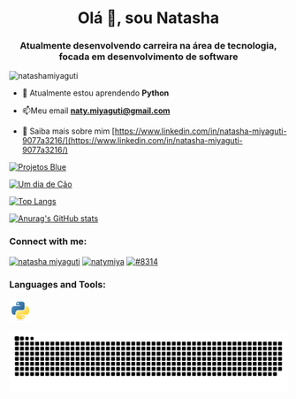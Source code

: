 <h1 align="center">Olá 👋, sou Natasha</h1>
<h3 align="center">Atualmente desenvolvendo carreira na área de tecnologia, focada em desenvolvimento de software</h3>

<p align="left"> <img src="https://komarev.com/ghpvc/?username=natashamiyaguti&label=Profile%20views&color=0e75b6&style=flat" alt="natashamiyaguti" /> </p>

- 🌱 Atualmente estou aprendendo **Python**

- 📫Meu email **naty.miyaguti@gmail.com**

- 📄 Saiba mais sobre mim [https://www.linkedin.com/in/natasha-miyaguti-9077a3216/](https://www.linkedin.com/in/natasha-miyaguti-9077a3216/)

[![Projetos Blue](https://github-readme-stats.vercel.app/api/pin/?username=NatashaMiyaguti&repo=Projetos-Blue&theme=dracula)](https://github.com/NatashaMiyaguti/Projetos-Blue)

[![Um dia de Cão](https://github-readme-stats.vercel.app/api/pin/?username=NatashaMiyaguti&repo=Projeto5_Blue&theme=dracula)](https://github.com/NatashaMiyaguti/Projeto5_Blue)

[![Top Langs](https://github-readme-stats.vercel.app/api/top-langs/?username=NatashaMiyaguti&theme=dracula)](https://github.com/NatashaMiyaguti/github-readme-stats)

[![Anurag's GitHub stats](https://github-readme-stats.vercel.app/api?username=NatashaMiyaguti&show_icons=true&theme=dracula)](https://github.com/NatashaMiyaguti/github-readme-stats)

<h3 align="left">Connect with me:</h3>
<p align="left">
<a href="https://fb.com/natasha miyaguti" target="blank"><img align="center" src="https://raw.githubusercontent.com/rahuldkjain/github-profile-readme-generator/master/src/images/icons/Social/facebook.svg" alt="natasha miyaguti" height="30" width="40" /></a>
<a href="https://instagram.com/natymiya" target="blank"><img align="center" src="https://raw.githubusercontent.com/rahuldkjain/github-profile-readme-generator/master/src/images/icons/Social/instagram.svg" alt="natymiya" height="30" width="40" /></a>
<a href="https://discord.gg/#8314" target="blank"><img align="center" src="https://raw.githubusercontent.com/rahuldkjain/github-profile-readme-generator/master/src/images/icons/Social/discord.svg" alt="#8314" height="30" width="40" /></a>
</p>

<h3 align="left">Languages and Tools:</h3>
<p align="left"> <a href="https://www.python.org" target="_blank"> <img src="https://raw.githubusercontent.com/devicons/devicon/master/icons/python/python-original.svg" alt="python" width="40" height="40"/> </a> </p>

![Snake](https://raw.githubusercontent.com/NatashaMiyaguti/NatashaMiyaguti/output/github-contribution-grid-snake.svg)
